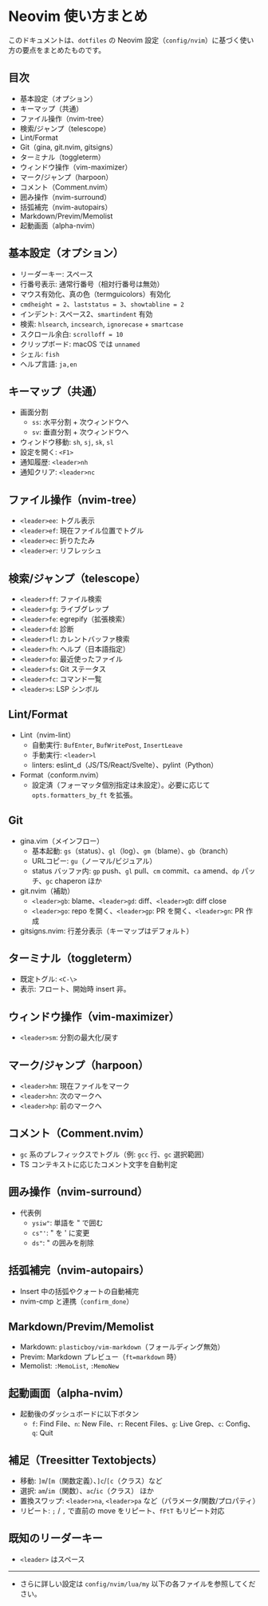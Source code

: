 # Neovim 使い方まとめ

このドキュメントは、`dotfiles` の Neovim 設定（`config/nvim`）に基づく使い方の要点をまとめたものです。

## 目次
- 基本設定（オプション）
- キーマップ（共通）
- ファイル操作（nvim-tree）
- 検索/ジャンプ（telescope）
- Lint/Format
- Git（gina, git.nvim, gitsigns）
- ターミナル（toggleterm）
- ウィンドウ操作（vim-maximizer）
- マーク/ジャンプ（harpoon）
- コメント（Comment.nvim）
- 囲み操作（nvim-surround）
- 括弧補完（nvim-autopairs）
- Markdown/Previm/Memolist
- 起動画面（alpha-nvim）

## 基本設定（オプション）
- リーダーキー: スペース
- 行番号表示: 通常行番号（相対行番号は無効）
- マウス有効化、真の色（termguicolors）有効化
- `cmdheight = 2`、`laststatus = 3`、`showtabline = 2`
- インデント: スペース2、`smartindent` 有効
- 検索: `hlsearch`, `incsearch`, `ignorecase` + `smartcase`
- スクロール余白: `scrolloff = 10`
- クリップボード: macOS では `unnamed`
- シェル: `fish`
- ヘルプ言語: `ja,en`

## キーマップ（共通）
- 画面分割
  - `ss`: 水平分割 + 次ウィンドウへ
  - `sv`: 垂直分割 + 次ウィンドウへ
- ウィンドウ移動: `sh`, `sj`, `sk`, `sl`
- 設定を開く: `<F1>`
- 通知履歴: `<leader>nh`
- 通知クリア: `<leader>nc`

## ファイル操作（nvim-tree）
- `<leader>ee`: トグル表示
- `<leader>ef`: 現在ファイル位置でトグル
- `<leader>ec`: 折りたたみ
- `<leader>er`: リフレッシュ

## 検索/ジャンプ（telescope）
- `<leader>ff`: ファイル検索
- `<leader>fg`: ライブグレップ
- `<leader>fe`: egrepify（拡張検索）
- `<leader>fd`: 診断
- `<leader>fl`: カレントバッファ検索
- `<leader>fh`: ヘルプ（日本語指定）
- `<leader>fo`: 最近使ったファイル
- `<leader>fs`: Git ステータス
- `<leader>fc`: コマンド一覧
- `<leader>s`: LSP シンボル

## Lint/Format
- Lint（nvim-lint）
  - 自動実行: `BufEnter`, `BufWritePost`, `InsertLeave`
  - 手動実行: `<leader>l`
  - linters: eslint_d（JS/TS/React/Svelte）、pylint（Python）
- Format（conform.nvim）
  - 設定済（フォーマッタ個別指定は未設定）。必要に応じて `opts.formatters_by_ft` を拡張。

## Git
- gina.vim（メインフロー）
  - 基本起動: `gs`（status）、`gl`（log）、`gm`（blame）、`gb`（branch）
  - URLコピー: `gu`（ノーマル/ビジュアル）
  - status バッファ内: `gp` push、`gl` pull、`cm` commit、`ca` amend、`dp` パッチ、`gc` chaperon ほか
- git.nvim（補助）
  - `<leader>gb`: blame、`<leader>gd`: diff、`<leader>gD`: diff close
  - `<leader>go`: repo を開く、`<leader>gp`: PR を開く、`<leader>gn`: PR 作成
- gitsigns.nvim: 行差分表示（キーマップはデフォルト）

## ターミナル（toggleterm）
- 既定トグル: `<C-\>`
- 表示: フロート、開始時 insert 非。

## ウィンドウ操作（vim-maximizer）
- `<leader>sm`: 分割の最大化/戻す

## マーク/ジャンプ（harpoon）
- `<leader>hm`: 現在ファイルをマーク
- `<leader>hn`: 次のマークへ
- `<leader>hp`: 前のマークへ

## コメント（Comment.nvim）
- `gc` 系のプレフィックスでトグル（例: `gcc` 行、`gc` 選択範囲）
- TS コンテキストに応じたコメント文字を自動判定

## 囲み操作（nvim-surround）
- 代表例
  - `ysiw"`: 単語を " で囲む
  - `cs"'`: " を ' に変更
  - `ds"`: " の囲みを削除

## 括弧補完（nvim-autopairs）
- Insert 中の括弧やクォートの自動補完
- nvim-cmp と連携（`confirm_done`）

## Markdown/Previm/Memolist
- Markdown: `plasticboy/vim-markdown`（フォールディング無効）
- Previm: Markdown プレビュー（`ft=markdown` 時）
- Memolist: `:MemoList`, `:MemoNew`

## 起動画面（alpha-nvim）
- 起動後のダッシュボードに以下ボタン
  - `f`: Find File、`n`: New File、`r`: Recent Files、`g`: Live Grep、`c`: Config、`q`: Quit

## 補足（Treesitter Textobjects）
- 移動: `]m`/`[m`（関数定義）、`]c`/`[c`（クラス）など
- 選択: `am`/`im`（関数）、`ac`/`ic`（クラス） ほか
- 置換スワップ: `<leader>na`, `<leader>pa` など（パラメータ/関数/プロパティ）
- リピート: `;` / `,` で直前の move をリピート、`fFtT` もリピート対応

## 既知のリーダーキー
- `<leader>` はスペース

---
- さらに詳しい設定は `config/nvim/lua/my` 以下の各ファイルを参照してください。
